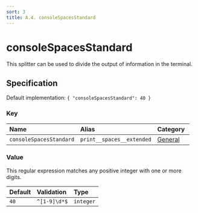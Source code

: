 ```yaml
---
sort: 3
title: A.4. consoleSpacesStandard
---
```


# consoleSpacesStandard

This splitter can be used to divide the output of information in the terminal.


## Specification

Default implementation: ```{ "consoleSpacesStandard": 40 }```

### Key

| **Name** | **Alias** | **Category** |  
|:--|:--|:--|
| ```consoleSpacesStandard``` | ```print__spaces__extended``` | [General](../options/#general) |

### Value

This regular expression matches any positive integer with one or more digits.

| **Default** | **Validation** | **Type** |
|:--|:--|:--|
| ```40``` | ```^[1-9]\d*$``` | ```integer``` |

